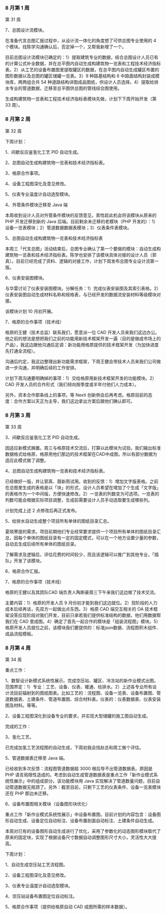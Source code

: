 ### 8 月第 1 周

第 31 周

7、总图设计流模块。

在准备代言总图汇报过程中，从设计流一体化的角度想了可供总图专业使用的 4 个模块。找陈学沟通确认后，否定掉一个，又帮我新增了一个。

目前总图设计流模块已确定的：1）提取建筑专业的数据，结合总图设计人员已有的计算公式补全数据，并在总平图内自动生成构建筑物一览表和工程技术经济指标表。2）从工艺的设备布置图里提取罐区的数据，在总平图内自动生成罐区布置的图形数据以及总图的罐区储罐一览表。3）9 种路基结构和 6 中路面结构封装成模块库，两两组合共 54 种道路结构详图成品图纸，供设计人员选择。4）提取给排水专业的管道数据，迁移至总平图供总图的管线综合图使用。

生成构建筑物一览表和工程技术经济指标表模块先做，计划下下周开始开发（第 33 周）。

### 8 月第 2 周

第 32 周

下周计划：

1、间歇反应釜氢化工艺 PID 自动生成。

2、总图自动生成构建筑物一览表和技术经济指标表。

3、格原合作事项。

4、设备工程图深化及意见修改。

5、仪表专业温度计自动选型模块。

4、外管条件模块迁移至 Java 端

本周收到设计人员对外管条件模块的反馈意见，索性趁此机会将该模块从原来的 PHP 开发迁移到新的 Java 后端。目前剩余未迁移的老模块（PHP 开发的）：1）设备一览表模块；2）管道数据数据表模块；3）仪表条件表模块。

5、总图自动生成构建筑物一览表和技术经济指标表

本周三「代言总图」活动结束后，总图专业确认了第一个要做的模块：自动生成构建筑物一览表和技术经济指标表。陈学也安排了该模块具体对接的设计人员（郭真）。目前已经完成了资料、逻辑的对接工作，计划下周发布总图专业设计流第一版。

6、仪表安装图模块。

与华雷讨论了仪表安装图模块。分解任务：1）完成仪表安装图及其索引表格。2）仪表安装图自动生成材料名称和规格表，与已经开发的数据流安装材料等级模块对接。

该模块计划 10 月初开展。

7、格原的合作事项（技术线）

格原的王健（技术总监）联系我们，愿意派一位 CAD 开发人员来我们这边办公。他之前的想法是想把我们之前的功能用新技术框架开发一遍（目的是做成市场上的产品），我这边跟他沟通后定调：新功能用格原提供的技术框架开发（为加快进度先打通全流程）。

沟通后约定，我这边整理出新功能需求框架，下周王健会带技术人员来我们公司做进一步沟通，并明确后续的工作安排。

计划下周沟通要明确掉的事项：1）交给格原用新技术框架开发的功能模块。2）CAD 开发人员的合作形式（我们倾向按季度或半年付他们人力成本）。

另外，资本合作那条线上的事项，等 Nexti 创新例会后再考虑。格原目前的态度：合作方案以天正为主导，我们这边拿出方案后跟他们确认即可。

### 8 月第 3 周

第 33 周

3、间歇反应釜氢化工艺 PID 自动生成。

因适应新模式搁置。周三与格原技术交流后，打算以此模块为试验。我们输出标准数据格式给格原，格原用他们那边的技术框架在CAD中成图。所以有部分数据为适应此模式做了调整。

4、总图自动生成构建筑物一览表和技术经济指标表。

已经做好一版，并让郭真、聂新雨试用。收到的反馈：1）增加文字版表格。之前在总图里生成的表格是以「块」的形式，设计人员希望在增加了个生成「文字版」的表格作为一个中间版，方便快速修改。2）一览表的列数变为可选项。一览表的列数可能会根据实际项目调整，生成前需要设计人员手动选取要生成哪些列。

计划完成上述 2 点修改后再正式发布。

5、给排水自动生成整个项目所有单体的图纸目录汇总。

夏晓寒提的需求。项目前期他们专业经常要求提供一个项目所有单体的图纸目录汇总，因每个单体的图纸目录有一定的固定模式，可以在一个地方设置少量的参数，自动去生成后续所有单体的图纸目录。

了解需求及逻辑后，评估花费的时间较少，而且该逻辑可以推广到其他专业，「插队」开发了该模块。

6、格原合作汇报。

7、格原的合作事项（技术线）

格原的王健以及其团队CAD 端负责人陶斯豪周三下午来我们这边做了技术交流。

主要内容：1）格原的开发人员 9 月份初才能到我们这边就位。2）现阶段的人力成本后续再谈，先双方一起做出点东西。3）格原 CAD 端交互相关的 OA 技术框架没答应现阶段对我们开发，目前只承若我们提供标准结构的数据，他们用数据帮我们在 CAD 里成图。4）确定了首先一起合作的模块是「组装流程图」模块。5）格原开发人员就位之前，该模块我们要提供的：标准json数据、流程图积木组件、成品流程模板。

### 8 月第 4 周

第 34 周

重点工作：

1、数智设计新模式系统性展示。完成空压站、罐区、冷冻站的新作业模式出图。范围界定：1）专业：工艺、设备、仪表、暖通、给排水。2）上述各专业所有设计流目前辐射到的图纸图表。比如工艺的：流程图、设备一览表、设备布置图、管道数据表、土建条件、管道布置图、综合材料表。仪表的：仪表数据表、仪表安装图及材料。等等。

2、设备工程图深化到设备专业的要求，并实现大型储罐的施工图自动生成。

完成的工作：

3、氢化工艺。

已完成加氢工艺流程图的自动生成，下周初我会找赵总和周工做个评估。

5、管道数据表迁移至 Java 端。

已经收到多次反馈：流程图管道数据超 3000 根后导不出管道数据表。原因是 PHP 语言局限性造成的。考虑到自动生成管道数据表是重点工作「新作业模式系统性展示」中的组成部分。该功能模块用 Java 实现解决了管道数量问题，目前自动管道数据无瓶颈了。另外：截至目前，只剩下工艺的仪表条件、设备一览表模块还在 PHP 那边未迁移。

6、设备布置图相关模块（设备图形块优化）

重点工作「新作业模式系统性展示」中设备布置图。目前计划的内容包含：设备图形自动生成、设备定位自动标注、设备布置剖面自动标注、土建条件自动生成。

本周对已有的设备图形自动生成进行了优化，采用了参数化的动态图形模块取代了原来的固定块，实现了根据设备尺寸数据自动调整图形尺寸大小，灵活性大大提高。

下周计划：

1、自动生成空压站工艺流程图。

2、设备工程图深化及意见修改。

3、仪表专业温度计自动选型模块。

4、空压站设备布置图定位自动标注。

5、格原合作事项（提供给格原自动 CAD 成图所需的样本数据）。